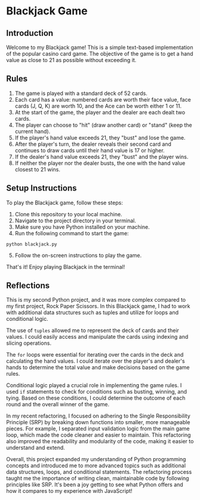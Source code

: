 # Blackjack Game

## Introduction
Welcome to my Blackjack game! This is a simple text-based implementation of the popular casino card game. The objective of the game is to get a hand value as close to 21 as possible without exceeding it.

## Rules
1. The game is played with a standard deck of 52 cards.
2. Each card has a value: numbered cards are worth their face value, face cards (J, Q, K) are worth 10, and the Ace can be worth either 1 or 11.
3. At the start of the game, the player and the dealer are each dealt two cards.
4. The player can choose to "hit" (draw another card) or "stand" (keep the current hand).
5. If the player's hand value exceeds 21, they "bust" and lose the game.
6. After the player's turn, the dealer reveals their second card and continues to draw cards until their hand value is 17 or higher.
7. If the dealer's hand value exceeds 21, they "bust" and the player wins.
8. If neither the player nor the dealer busts, the one with the hand value closest to 21 wins.

## Setup Instructions
To play the Blackjack game, follow these steps:

1. Clone this repository to your local machine.
2. Navigate to the project directory in your terminal.
3. Make sure you have Python installed on your machine.
4. Run the following command to start the game:
  ```
  python blackjack.py
  ```
5. Follow the on-screen instructions to play the game.

That's it! Enjoy playing Blackjack in the terminal!

## Reflections
This is my second Python project, and it was more complex compared to my first project, Rock Paper Scissors. In this Blackjack game, I had to work with additional data structures such as tuples and utilize for loops and conditional logic.

The use of `tuples` allowed me to represent the deck of cards and their values. I could easily access and manipulate the cards using indexing and slicing operations.

The `for` loops were essential for iterating over the cards in the deck and calculating the hand values. I could iterate over the player's and dealer's hands to determine the total value and make decisions based on the game rules.

Conditional logic played a crucial role in implementing the game rules. I used `if` statements to check for conditions such as busting, winning, and tying. Based on these conditions, I could determine the outcome of each round and the overall winner of the game.

In my recent refactoring, I focused on adhering to the Single Responsibility Principle (SRP) by breaking down functions into smaller, more manageable pieces. For example, I separated input validation logic from the main game loop, which made the code cleaner and easier to maintain. This refactoring also improved the readability and modularity of the code, making it easier to understand and extend.

Overall, this project expanded my understanding of Python programming concepts and introduced me to more advanced topics such as additional data structures, loops, and conditional statements. The refactoring process taught me the importance of writing clean, maintainable code by following principles like SRP. It's been a joy getting to see what Python offers and how it compares to my experience with JavaScript!